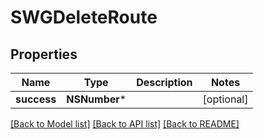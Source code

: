 # SWGDeleteRoute

## Properties
Name | Type | Description | Notes
------------ | ------------- | ------------- | -------------
**success** | **NSNumber*** |  | [optional] 

[[Back to Model list]](../README.md#documentation-for-models) [[Back to API list]](../README.md#documentation-for-api-endpoints) [[Back to README]](../README.md)


